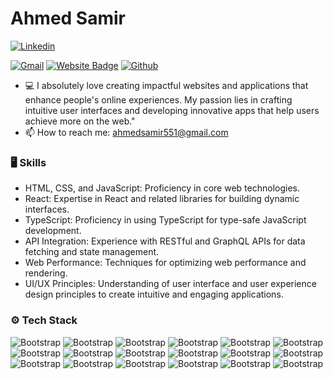 # Ahmed Samir

     
[![Linkedin](https://img.shields.io/badge/-LinkedIn-blue?style=flat&logo=Linkedin&logoColor=white)](https://www.linkedin.com/in/ahmedsamir-dev/)

[![Gmail](https://img.shields.io/badge/-Gmail-c14438?style=flat&logo=Gmail&logoColor=white)](mailto:ahmedsamir551@gmail.com)
[![Website Badge](https://img.shields.io/badge/-Website-c14438?style=flat&logo=Google-Chrome&logoColor=white&link=https://ahmedsamir.dev)](https://ahmedsamir.dev)
[![Github](https://img.shields.io/github/followers/ahmedsamirdev?label=Follow&style=social)](https://github.com/ahmedsamirdev)

- 💻 I absolutely love creating impactful websites and applications that enhance people's online experiences. My passion lies in crafting intuitive user interfaces and developing innovative apps that help users achieve more on the web."
- 📫 How to reach me: ahmedsamir551@gmail.com
 

### 🖥 Skills

- HTML, CSS, and JavaScript: Proficiency in core web technologies.
- React: Expertise in React and related libraries for building dynamic interfaces.
- TypeScript: Proficiency in using TypeScript for type-safe JavaScript development.
- API Integration: Experience with RESTful and GraphQL APIs for data fetching and state management.
- Web Performance: Techniques for optimizing web performance and rendering.
- UI/UX Principles: Understanding of user interface and user experience design principles to create intuitive and engaging applications.
### ⚙️ Tech Stack

![Bootstrap](https://img.shields.io/badge/-HTML5-05122A?style=flat-square&logo=HTML5&color=353535) ![Bootstrap](https://img.shields.io/badge/-CSS-05122A?style=flat-square&logo=CSS3&color=353535) ![Bootstrap](https://img.shields.io/badge/-JavaScript%20ES6-05122A?style=flat-square&logo=JavaScript&color=353535) ![Bootstrap](https://img.shields.io/badge/-React-05122A?style=flat-square&logo=React&color=353535) ![Bootstrap](https://img.shields.io/badge/-Next.Js-05122A?style=flat-square&logo=Next.Js&color=353535) ![Bootstrap](https://img.shields.io/badge/-GraphQL-05122A?style=flat-square&logo=GraphQL&color=353535) ![Bootstrap](https://img.shields.io/badge/-Node.Js-05122A?style=flat-square&logo=Node.Js&color=353535) ![Bootstrap](https://img.shields.io/badge/-Framer%20Motion-05122A?style=flat-square&logo=Framer-Motion&color=353535) ![Bootstrap](https://img.shields.io/badge/-TailwindCSS-05122A?style=flat-square&logo=TailwindCSS&color=353535) ![Bootstrap](https://img.shields.io/badge/-SCSS-05122A?style=flat-square&logo=sass&color=353535) ![Bootstrap](https://img.shields.io/badge/-MongoDB-05122A?style=flat-square&logo=MongoDB&color=353535) ![Bootstrap](https://img.shields.io/badge/-Firebase-05122A?style=flat-square&logo=Firebase&color=353535) ![Bootstrap](https://img.shields.io/badge/-Git-05122A?style=flat-square&logo=Git&color=353535) ![Bootstrap](https://img.shields.io/badge/-React%20Query-05122A?style=flat-square&logo=React20Query&color=353535) ![Bootstrap](https://img.shields.io/badge/-React%20Native-05122A?style=flat-square&logo=React&color=353535)
![Bootstrap](https://img.shields.io/badge/-TypeScript-05122A?style=flat-square&logo=TypeScript&color=353535) ![Bootstrap](https://img.shields.io/badge/-Sentry-05122A?style=flat-square&logo=Sentry&color=353535) ![Bootstrap](https://img.shields.io/badge/-Expo-05122A?style=flat-square&logo=Expo&color=353535) 


